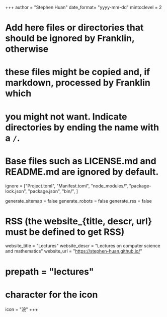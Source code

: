 <!--
Add here global page variables to use throughout your website.
-->
+++
author = "Stephen Huan"
date_format= "yyyy-mm-dd"
mintoclevel = 2

# Add here files or directories that should be ignored by Franklin, otherwise
# these files might be copied and, if markdown, processed by Franklin which
# you might not want. Indicate directories by ending the name with a `/`.
# Base files such as LICENSE.md and README.md are ignored by default.
ignore = ["Project.toml", "Manifest.toml",
          "node_modules/", "package-lock.json", "package.json",
          "bin/",
         ]

generate_sitemap = false
generate_robots = false
generate_rss = false

# RSS (the website_{title, descr, url} must be defined to get RSS)
website_title = "Lectures"
website_descr = "Lectures on computer science and mathematics"
website_url   = "https://stephen-huan.github.io/"
# prepath = "lectures"

# character for the icon
icon = "浣"
+++

